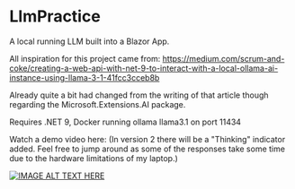# LlmPractice

A local running LLM built into a Blazor App.

All inspiration for this project came from: https://medium.com/scrum-and-coke/creating-a-web-api-with-net-9-to-interact-with-a-local-ollama-ai-instance-using-llama-3-1-41fcc3cceb8b

Already quite a bit had changed from the writing of that article though regarding the Microsoft.Extensions.AI package.

Requires .NET 9, Docker running ollama llama3.1 on port 11434

Watch a demo video here: 
(In version 2 there will be a "Thinking" indicator added. Feel free to jump around as some of the responses take some time due to the hardware limitations of my laptop.)

[![IMAGE ALT TEXT HERE](https://img.youtube.com/vi/6Y4LnnlxGQk/0.jpg)](https://www.youtube.com/watch?v=6Y4LnnlxGQk)
